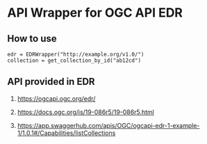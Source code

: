 # API Wrapper for OGC API EDR
## How to use

```
edr = EDRWrapper("http://example.org/v1.0/")
collection = get_collection_by_id("ab12cd")
```

## API provided in EDR


1. https://ogcapi.ogc.org/edr/

1. https://docs.ogc.org/is/19-086r5/19-086r5.html

1. https://app.swaggerhub.com/apis/OGC/ogcapi-edr-1-example-1/1.0.1#/Capabilities/listCollections

